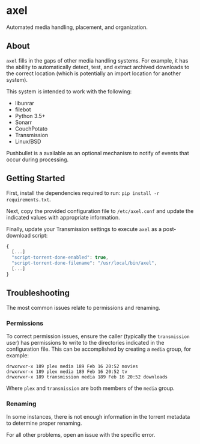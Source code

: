 # axel

Automated media handling, placement, and organization.

## About

`axel` fills in the gaps of other media handling systems. For example, it has
the ability to automatically detect, test, and extract archived downloads to
the correct location (which is potentially an import location for another
system).

This system is intended to work with the following:

* libunrar
* filebot
* Python 3.5+
* Sonarr
* CouchPotato
* Transmission
* Linux/BSD

Pushbullet is a available as an optional mechanism to notify of events that
occur during processing.

## Getting Started

First, install the dependencies required to run:
`pip install -r requirements.txt`.

Next, copy the provided configuration file to `/etc/axel.conf` and update the
indicated values with appropriate information.

Finally, update your Transmission settings to execute `axel` as a post-download
script:

```js
{
  [...]
  "script-torrent-done-enabled": true,
  "script-torrent-done-filename": "/usr/local/bin/axel",
  [...]
}
```

## Troubleshooting

The most common issues relate to permissions and renaming.

### Permissions

To correct permission issues, ensure the caller (typically the `transmission`
user) has permissions to write to the directories indicated in the
configuration file. This can be accomplished by creating a `media` group, for
example:

```
drwxrwxr-x 189 plex media 189 Feb 16 20:52 movies
drwxrwxr-x 189 plex media 189 Feb 16 20:52 tv
drwxrwxr-x 189 transmission media 189 Feb 16 20:52 downloads
```

Where `plex` and `transmission` are both members of the `media` group.

### Renaming

In some instances, there is not enough information in the torrent metadata to
determine proper renaming.

For all other problems, open an issue with the specific error.
